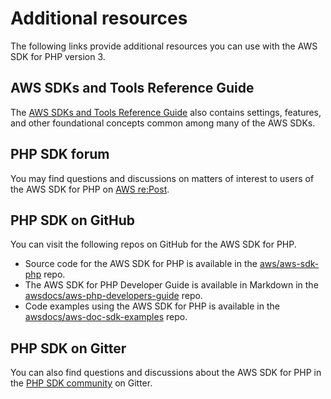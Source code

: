 # Additional resources<a name="resources"></a>

The following links provide additional resources you can use with the AWS SDK for PHP version 3\.

## AWS SDKs and Tools Reference Guide<a name="sdk-ref"></a>

The [AWS SDKs and Tools Reference Guide](https://docs.aws.amazon.com/sdkref/latest/guide/) also contains settings, features, and other foundational concepts common among many of the AWS SDKs\. 

## PHP SDK forum<a name="php-sdk-forum"></a>

You may find questions and discussions on matters of interest to users of the AWS SDK for PHP on [AWS re:Post](https://repost.aws/)\.

## PHP SDK on GitHub<a name="php-sdk-v3-and-developer-guide-on-github"></a>

You can visit the following repos on GitHub for the AWS SDK for PHP\.
+ Source code for the AWS SDK for PHP is available in the [aws/aws\-sdk\-php](https://github.com/aws/aws-sdk-php) repo\.
+ The AWS SDK for PHP Developer Guide is available in Markdown in the [awsdocs/aws\-php\-developers\-guide](https://github.com/awsdocs/aws-php-developers-guide) repo\.
+ Code examples using the AWS SDK for PHP is available in the [awsdocs/aws\-doc\-sdk\-examples](https://github.com/awsdocs/aws-doc-sdk-examples/tree/main/php/example_code) repo\.

## PHP SDK on Gitter<a name="php-sdk-on-gitter"></a>

You can also find questions and discussions about the AWS SDK for PHP in the [PHP SDK community](https://gitter.im/aws/aws-sdk-php) on Gitter\.